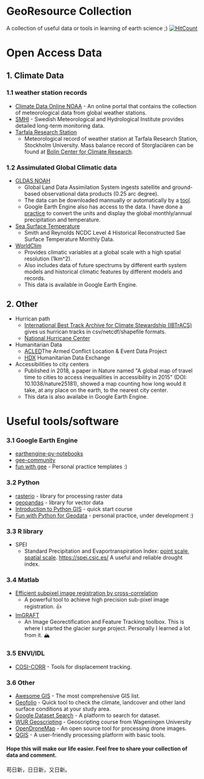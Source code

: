 # GeoResource Collection
 A collection of useful data or tools in learning of earth science ;) [![HitCount](http://hits.dwyl.io/fsn1995/GeoResource-Collection.svg)](http://hits.dwyl.io/fsn1995/GeoResource-Collection)
# Open Access Data
## 1. Climate Data 
### 1.1 weather station records
- [Climate Data Online NOAA](https://www.ncdc.noaa.gov/cdo-web/datasets) - An online portal that contains the collection of meteorological data from global weather stations.
- [SMHI](https://www.smhi.se/klimatdata/meteorologi/) - Swedish Meteorological and Hydrological Institute provides detailed long-term monitoring data.
- [Tarfala Research Station](https://su.figshare.com/TRS)
    * Meteorological record of weather station at Tarfala Research Station, Stockholm University. Mass balance record of Storglaciären can be found at [Bolin Center for Climate Research](https://bolin.su.se/data/tarfala/tarfalaglaciaren.php).

### 1.2 Assimulated Global Climatic data
- [GLDAS NOAH](https://disc.gsfc.nasa.gov/datasets?page=1&project=GLDAS)
    * Global Land Data Assimilation System ingests satellite and ground-based observational data products (0.25 arc degree). 
    * The data can be downloaded mannually or automatically by a [tool](https://github.com/fsn1995/Fun-with-Python-for-Geodata/blob/master/EarthdataDownload.py). 
    * Google Earth Engine also has access to the data. I have done a [practice](https://github.com/fsn1995/Fun-with-Google-Earth-Engine/blob/master/Noah.js) to convert the units and display the global monthly/annual precipitation and temperature. 
- [Sea Surface Temperature](https://podaac.jpl.nasa.gov/dataset/REYNOLDS_NCDC_L4_SST_HIST_RECON_MONTHLY_V3B_NETCDF)
    * Smith and Reynolds NCDC Level 4 Historical Reconstructed Sae Surface Temperature Monthly Data. 
- [WorldClim](https://www.worldclim.org/)
    * Provides climatic variables at a global scale with a high spatial resolution (1km^2).
    * Also includes data of future spectrums by different earth system models and historical climatic features by different models and records.
    * This data is available in Google Earth Engine.

## 2. Other
- Hurrican path
    * [International Best Track Archive for Climate Stewardship (IBTrACS)](https://www.ncdc.noaa.gov/ibtracs/index.php?name=ib-v4-access) gives us hurrican tracks in csv/netcdf/shapefile formats. 
    * [National Hurricane Center](https://www.nhc.noaa.gov/gis/)
- Humanitarian Data
    * [ACLED](https://www.acleddata.com/)The Armed Conflict Location & Event Data Project 
    * [HDX](https://data.humdata.org/) Humanitarian Data Exchange
- Accessibilities to city centers
    * Published in 2018, a paper in Nature named "A global map of travel time to cities to access inequalities in accessibility in 2015" (DOI: 10.1038/nature25181), showed a map counting how long would it take, at any place on the earth, to the nearest city center. 
    * This data is also availabe in Google Earth Engine.

# Useful tools/software
### 3.1 Google Earth Engine
- [earthengine-py-notebooks](https://github.com/giswqs/earthengine-py-notebooks)
- [gee-community](https://github.com/gee-community)
- [fun with gee](https://github.com/fsn1995/Fun-with-Google-Earth-Engine) - Personal practice templates :)

### 3.2 Python
- [rasterio](https://rasterio.readthedocs.io/en/latest/) - library for processing raster data
- [geopandas](http://geopandas.org/) - library for vector data
- [Introduction to Python GIS](https://automating-gis-processes.github.io/CSC18/index.html) - quick start course
- [Fun with Python for Geodata](https://github.com/fsn1995/Fun-with-Python-for-Geodata) - personal practice, under development :)
    
### 3.3 R library
- SPEI
    * Standard Precipitation and Evaportranspiration Index: [point scale](https://github.com/sbegueria/SPEI), [spatial scale](https://github.com/sbegueria/SPEIbase). https://spei.csic.es/ A useful and reliable drought index.

### 3.4 Matlab
- [Efficient subpixel image registration by cross-correlation](https://www.mathworks.com/matlabcentral/mlc-downloads/downloads/submissions/18401/versions/4/previews/html/efficient_subpixel_registration.html)
    * A powerful  tool to achieve high precision sub-pixel image registration. :+1:
- [ImGRAFT](https://github.com/grinsted/ImGRAFT)
    * An Image Georectification and Feature Tracking toolbox. This is where I started the glacier surge project. Personally I learned a lot from it. :mountain_snow:

### 3.5 ENVI/IDL
- [COSI-CORR](http://www.tectonics.caltech.edu/slip_history/spot_coseis/download_software.html) - Tools for displacement tracking.

### 3.6 Other
- [Awesome GIS](https://github.com/sshuair/awesome-gis) - The most comprehensive GIS list.
- [Geofolio](https://geofolio.org/#select-area) - Quick tool to check the climate, landcover and other land surface conditions at your study area. 
- [Google Dataset Search](https://datasetsearch.research.google.com/) - A platform to search for dataset.
- [WUR Geoscripting](https://geoscripting-wur.github.io/) - Geoscripting course from Wageningen University
- [OpenDroneMap](https://github.com/OpenDroneMap/WebODM/) - An open source tool for processing drone images.
- [QGIS](https://www.qgis.org/en/site/) - A user-friendly processing platform with basic tools.

#### Hope this will make our life easier. Feel free to share your collection of data and comment.
苟日新，日日新，又日新。